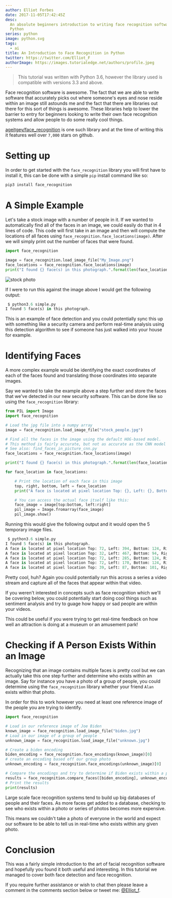 ```yaml
---
author: Elliot Forbes
date: 2017-11-05T17:42:45Z
desc:
  An absolute beginners introduction to writing face recognition software in
  Python
series: python
image: python.svg
tags:
  - ai
title: An Introduction to Face Recognition in Python
twitter: https://twitter.com/Elliot_F
authorImage: https://images.tutorialedge.net/authors/profile.jpeg
---
```


> This tutorial was written with Python 3.6, however the library used is
> compatible with versions 3.3 and above.

Face recognition software is awesome. The fact that we are able to write
software that accurately picks out where someone's eyes and nose reside within
an image still astounds me and the fact that there are libraries out there for
this sort of things is awesome. These libraries help to lower the barrier to
entry for beginners looking to write their own face recognition systems and
allow people to do some really cool things.

[ageitgey/face_recognition](https://github.com/ageitgey/face_recognition) is one
such library and at the time of writing this it features well over `7,000` stars
on github.

# Setting up

In order to get started with the `face_recognition` library you will first have
to install it, this can be done with a simple `pip` install command like so:

```py
pip3 install face_recognition
```

# A Simple Example

Let's take a stock image with a number of people in it. If we wanted to
automatically find all of the faces in an image, we could easily do that in 4
lines of code. This code will first take in an image and then will compute the
locations of all faces using `face_recognition.face_locations(image)`. After we
will simply print out the number of faces that were found.

```py
import face_recognition

image = face_recognition.load_image_file("My_Image.png")
face_locations = face_recognition.face_locations(image)
print("I found {} face(s) in this photograph.".format(len(face_locations)))
```

![stock photo](https://images.tutorialedge.net/images/stock_people.jpg)

If I were to run this against the image above I would get the following output:

```py
 $ python3.6 simple.py
I found 5 face(s) in this photograph.
```

This is an example of face detection and you could potentially sync this up with
something like a security camera and perform real-time analysis using this
detection algorithm to see if someone has just walked into your house for
example.

# Identifying Faces

A more complex example would be identifying the exact coordinates of each of the
faces found and translating those coordinates into separate images.

Say we wanted to take the example above a step further and store the faces that
we've detected in our new security software. This can be done like so using the
`face_recognition` library:

```py
from PIL import Image
import face_recognition

# Load the jpg file into a numpy array
image = face_recognition.load_image_file("stock_people.jpg")

# Find all the faces in the image using the default HOG-based model.
# This method is fairly accurate, but not as accurate as the CNN model and not GPU accelerated.
# See also: find_faces_in_picture_cnn.py
face_locations = face_recognition.face_locations(image)

print("I found {} face(s) in this photograph.".format(len(face_locations)))

for face_location in face_locations:

    # Print the location of each face in this image
    top, right, bottom, left = face_location
    print("A face is located at pixel location Top: {}, Left: {}, Bottom: {}, Right: {}".format(top, left, bottom, right))

    # You can access the actual face itself like this:
    face_image = image[top:bottom, left:right]
    pil_image = Image.fromarray(face_image)
    pil_image.show()
```

Running this would give the following output and it would open the 5 temporary
image files.

```py
 $ python3.6 simple.py
I found 5 face(s) in this photograph.
A face is located at pixel location Top: 72, Left: 394, Bottom: 124, Right: 446
A face is located at pixel location Top: 32, Left: 467, Bottom: 94, Right: 529
A face is located at pixel location Top: 72, Left: 285, Bottom: 124, Right: 337
A face is located at pixel location Top: 72, Left: 170, Bottom: 124, Right: 222
A face is located at pixel location Top: 39, Left: 87, Bottom: 101, Right: 149
```

Pretty cool, huh? Again you could potentially run this across a series a video
stream and capture all of the faces that appear within that video.

If you weren't interested in concepts such as face recognition which we'll be
covering below, you could potentially start doing cool things such as sentiment
analysis and try to guage how happy or sad people are within your videos.

This could be useful if you were trying to get real-time feedback on how well an
attraction is doing at a museum or an amusement park!

# Checking if A Person Exists Within an Image

Recognizing that an image contains multiple faces is pretty cool but we can
actually take this one step further and determine who exists within an image.
Say for instance you have a photo of a group of people, you could determine
using the `face_recognition` library whether your friend `Alan` exists within
that photo.

In order for this to work however you need at least one reference image of the
people you are trying to identify.

```py
import face_recognition

# Load in our reference image of Joe Biden
known_image = face_recognition.load_image_file("biden.jpg")
# Load in our image of a group of people
unknown_image = face_recognition.load_image_file("unknown.jpg")

# Create a biden encoding
biden_encoding = face_recognition.face_encodings(known_image)[0]
# create an encoding based off our group photo
unknown_encoding = face_recognition.face_encodings(unknown_image)[0]

# Compare the encodings and try to determine if Biden exists within a photo
results = face_recognition.compare_faces([biden_encoding], unknown_encoding)
# Print the results
print(results)
```

Large scale face recognition systems tend to build up big databases of people
and their faces. As more faces get added to a database, checking to see who
exists within a photo or series of photos becomes more expensive.

This means we couldn't take a photo of everyone in the world and expect our
software to be able to tell us in real-time who exists within any given photo.

# Conclusion

This was a fairly simple introduction to the art of facial recognition software
and hopefully you found it both useful and interesting. In this tutorial we
managed to cover both face detection and face recognition.

If you require further assistance or wish to chat then please leave a comment in
the comments section below or tweet me:
[@Elliot_f](https://twitter.com/elliot_f).
